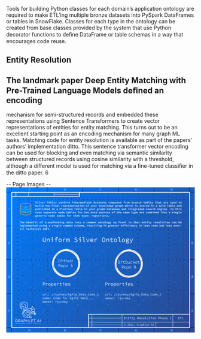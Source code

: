 Tools for building Python classes for each domain’s application ontology are required to make ETL’ing
multiple bronze datasets into PySpark DataFrames or tables in SnowFlake. Classes for each type in the
ontology can be created from base classes provided by the system that use Python decorator functions to
deﬁne DataFrame or table schemas in a way that encourages code reuse.

## Entity Resolution

## The landmark paper Deep Entity Matching with Pre-Trained Language Models deﬁned an encoding
mechanism for semi-structured records and embedded these representations using Sentence Transformers
to create vector representations of entities for entity matching. This turns out to be an excellent starting
point as an encoding mechanism for many graph ML tasks. Matching code for entity resolution is available
as part of the papers’ authors’ implementation ditto. This sentence transformer vector encoding can be
used for blocking and even matching via semantic similarity between structured records using cosine
similarity with a threshold, although a diﬀerent model is used for matching via a ﬁne-tuned classiﬁer in the
ditto paper.
6

-- Page Images --
![Image 1](./images/image_1.png)

